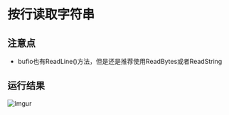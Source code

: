 # 按行读取字符串

## 注意点
 - bufio也有ReadLine()方法，但是还是推荐使用ReadBytes或者ReadString

## 运行结果
![Imgur](https://i.imgur.com/TOvCuel.png)